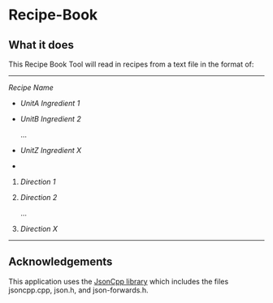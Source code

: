 # Recipe-Book
## What it does

This Recipe Book Tool will read in recipes from a text file in the format of:

***
_Recipe Name_

- _UnitA Ingredient 1_
- _UnitB Ingredient 2_

  ...
- _UnitZ Ingredient X_
+
1. _Direction 1_
2. _Direction 2_

   ...  
3. _Direction X_
***

## Acknowledgements

This application uses the [JsonCpp library](https://github.com/open-source-parsers/jsoncpp) which includes the files jsoncpp.cpp, json.h, and json-forwards.h. 
